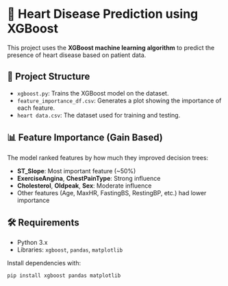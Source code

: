 # 🧠 Heart Disease Prediction using XGBoost

This project uses the **XGBoost machine learning algorithm** to predict the presence of heart disease based on patient data.

## 📁 Project Structure

- `xgboost.py`: Trains the XGBoost model on the dataset.
- `feature_importance_df.csv`: Generates a plot showing the importance of each feature.
- `heart data.csv`: The dataset used for training and testing.


## 📊 Feature Importance (Gain Based)

The model ranked features by how much they improved decision trees:

- **ST_Slope**: Most important feature (~50%)
- **ExerciseAngina**, **ChestPainType**: Strong influence
- **Cholesterol**, **Oldpeak**, **Sex**: Moderate influence
- Other features (Age, MaxHR, FastingBS, RestingBP, etc.) had lower importance

## 🛠️ Requirements

- Python 3.x  
- Libraries: `xgboost`, `pandas`, `matplotlib`

Install dependencies with:

```bash
pip install xgboost pandas matplotlib
